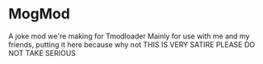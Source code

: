 # MogMod
A joke mod we're making for Tmodloader
Mainly for use with me and my friends, putting it here because why not
THIS IS VERY SATIRE PLEASE DO NOT TAKE SERIOUS
